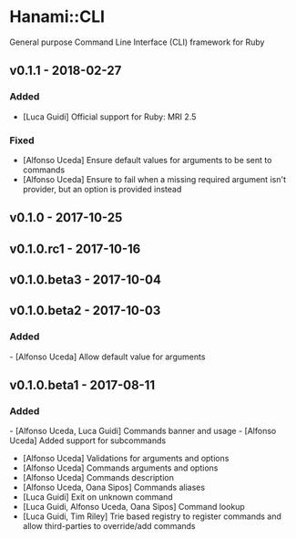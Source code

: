 # Hanami::CLI
General purpose Command Line Interface (CLI) framework for Ruby

## v0.1.1 - 2018-02-27
### Added
- [Luca Guidi] Official support for Ruby: MRI 2.5

### Fixed
- [Alfonso Uceda] Ensure default values for arguments to be sent to commands
- [Alfonso Uceda] Ensure to fail when a missing required argument isn't provider, but an option is provided instead

## v0.1.0 - 2017-10-25

## v0.1.0.rc1 - 2017-10-16

## v0.1.0.beta3 - 2017-10-04

## v0.1.0.beta2 - 2017-10-03
### Added
- [Alfonso Uceda] Allow default value for arguments

## v0.1.0.beta1 - 2017-08-11
### Added
- [Alfonso Uceda, Luca Guidi] Commands banner and usage
- [Alfonso Uceda] Added support for subcommands
- [Alfonso Uceda] Validations for arguments and options
- [Alfonso Uceda] Commands arguments and options
- [Alfonso Uceda] Commands description
- [Alfonso Uceda, Oana Sipos] Commands aliases
- [Luca Guidi] Exit on unknown command
- [Luca Guidi, Alfonso Uceda, Oana Sipos] Command lookup
- [Luca Guidi, Tim Riley] Trie based registry to register commands and allow third-parties to override/add commands
